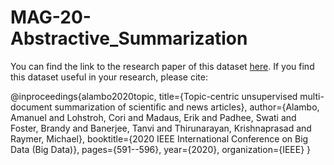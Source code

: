 # MAG-20-Abstractive_Summarization

You can find the link to the research paper of this dataset [here](https://ieeexplore.ieee.org/abstract/document/9378403).  If you find this dataset useful in your research, please cite:

  @inproceedings{alambo2020topic,
    title={Topic-centric unsupervised multi-document summarization of scientific and news articles},
    author={Alambo, Amanuel and Lohstroh, Cori and Madaus, Erik and Padhee, Swati and Foster, Brandy and Banerjee, Tanvi and Thirunarayan, Krishnaprasad and Raymer, Michael},
    booktitle={2020 IEEE International Conference on Big Data (Big Data)},
    pages={591--596},
    year={2020},
    organization={IEEE}
  }
